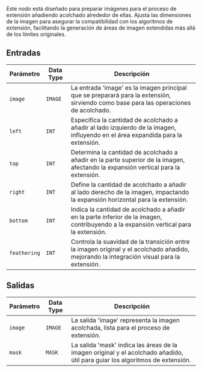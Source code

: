 Este nodo está diseñado para preparar imágenes para el proceso de extensión añadiendo acolchado alrededor de ellas. Ajusta las dimensiones de la imagen para asegurar la compatibilidad con los algoritmos de extensión, facilitando la generación de áreas de imagen extendidas más allá de los límites originales.

## Entradas

| Parámetro | Data Type | Descripción |
|-----------|-------------|-------------|
| `image`   | `IMAGE`     | La entrada 'image' es la imagen principal que se preparará para la extensión, sirviendo como base para las operaciones de acolchado. |
| `left`    | `INT`       | Especifica la cantidad de acolchado a añadir al lado izquierdo de la imagen, influyendo en el área expandida para la extensión. |
| `top`     | `INT`       | Determina la cantidad de acolchado a añadir en la parte superior de la imagen, afectando la expansión vertical para la extensión. |
| `right`   | `INT`       | Define la cantidad de acolchado a añadir al lado derecho de la imagen, impactando la expansión horizontal para la extensión. |
| `bottom`  | `INT`       | Indica la cantidad de acolchado a añadir en la parte inferior de la imagen, contribuyendo a la expansión vertical para la extensión. |
| `feathering` | `INT` | Controla la suavidad de la transición entre la imagen original y el acolchado añadido, mejorando la integración visual para la extensión. |

## Salidas

| Parámetro | Data Type | Descripción |
|-----------|-------------|-------------|
| `image`   | `IMAGE`     | La salida 'image' representa la imagen acolchada, lista para el proceso de extensión. |
| `mask`    | `MASK`      | La salida 'mask' indica las áreas de la imagen original y el acolchado añadido, útil para guiar los algoritmos de extensión. |
